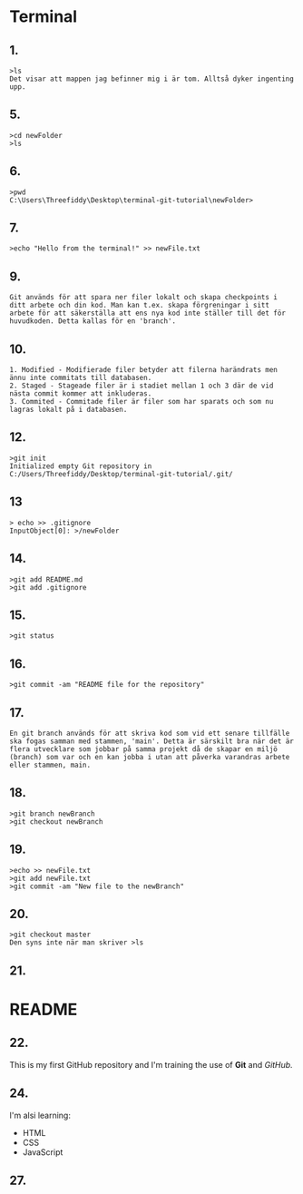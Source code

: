 # Terminal
## 1.

    >ls
    Det visar att mappen jag befinner mig i är tom. Alltså dyker ingenting upp.
## 5.

    >cd newFolder
    >ls
## 6.

    >pwd
    C:\Users\Threefiddy\Desktop\terminal-git-tutorial\newFolder>
## 7.

    >echo "Hello from the terminal!" >> newFile.txt
## 9.

    Git används för att spara ner filer lokalt och skapa checkpoints i ditt arbete och din kod. Man kan t.ex. skapa förgreningar i sitt arbete för att säkerställa att ens nya kod inte ställer till det för huvudkoden. Detta kallas för en 'branch'.
## 10.

    1. Modified - Modifierade filer betyder att filerna harändrats men ännu inte commitats till databasen.
    2. Staged - Stageade filer är i stadiet mellan 1 och 3 där de vid nästa commit kommer att inkluderas.
    3. Commited - Commitade filer är filer som har sparats och som nu lagras lokalt på i databasen.
## 12.

    >git init 
    Initialized empty Git repository in C:/Users/Threefiddy/Desktop/terminal-git-tutorial/.git/
## 13

    > echo >> .gitignore
    InputObject[0]: >/newFolder
## 14.

    >git add README.md
    >git add .gitignore
## 15.

    >git status
## 16.

    >git commit -am "README file for the repository"
## 17.

    En git branch används för att skriva kod som vid ett senare tillfälle ska fogas samman med stammen, 'main'. Detta är särskilt bra när det är flera utvecklare som jobbar på samma projekt då de skapar en miljö (branch) som var och en kan jobba i utan att påverka varandras arbete eller stammen, main.
## 18.

    >git branch newBranch
    >git checkout newBranch
## 19.

    >echo >> newFile.txt
    >git add newFile.txt
    >git commit -am "New file to the newBranch"
## 20.

    >git checkout master
    Den syns inte när man skriver >ls
## 21.
# README
## 22.

This is my first GitHub repository and I'm training the use of **Git** and *GitHub.*

## 24.

I'm alsi learning:
- HTML
- CSS
- JavaScript

## 27.



